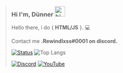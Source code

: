 > ### Hi I'm, **Dünner** <img src="https://user-images.githubusercontent.com/1303154/88677602-1635ba80-d120-11ea-84d8-d263ba5fc3c0.gif" width="28px" alt="hi"> 
> 
> Hello there, i do { **HTML/JS** }. :computer:
> 
> 
> Contact me **.Rewindlxss#0001 on discord.**
>
> [![Status](https://github-readme-stats.vercel.app/api?username=ClausDunner&show_icons=true&hide_border=true&theme=gruvbox&count_private=true)](https://github.com/ClausDunner) ![Top Langs](https://github-readme-stats.vercel.app/api/top-langs/?username=ClausDunner&theme=gruvbox&langs_count=10&layout=compact)
>
> [![Discord](https://img.shields.io/badge/Discord-%237289DA.svg?&style=for-the-badge&logo=discord&logoColor=white)](https://discord.gg/BmgbKa3umt)
> [![YouTube](https://img.shields.io/badge/YouTube-%23FF0000.svg?&style=for-the-badge&logo=youtube&logoColor=white)](https://www.youtube.com/channel/UCkpYT0IWeuqbVLAyOkCe5BA)

<br/>
<br/>
